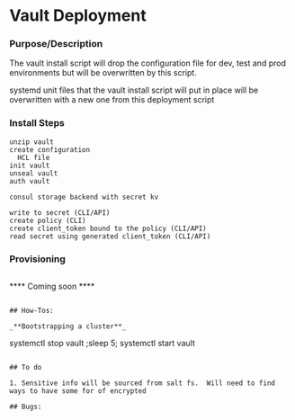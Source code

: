 # Vault Deployment

### Purpose/Description

The vault install script will drop the configuration file for dev, test and prod environments but will be overwritten by this script.

systemd unit files that the vault install script will put in place will be overwritten with a new one from this deployment script

### Install Steps
```
unzip vault
create configuration
  HCL file
init vault
unseal vault
auth vault

consul storage backend with secret kv

write to secret (CLI/API)
create policy (CLI)
create client_token bound to the policy (CLI/API)
read secret using generated client_token (CLI/API)

```
### Provisioning
```

```
**** Coming soon ****
```

## How-Tos:

_**Bootstrapping a cluster**_

```
systemctl stop vault ;sleep 5; systemctl start vault
```

## To do

1. Sensitive info will be sourced from salt fs.  Will need to find ways to have some for of encrypted

## Bugs:
